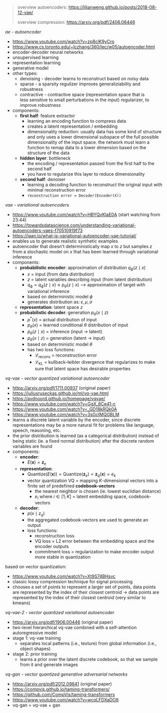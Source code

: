 > overview autoencoders: https://lilianweng.github.io/posts/2018-08-12-vae/
> 
> overview compression: https://arxiv.org/pdf/2406.06446

*ae - autoencoder*

- https://www.youtube.com/watch?v=zp8clK9yCro
- https://www.cs.toronto.edu/~lczhang/360/lec/w05/autoencoder.html
- encoder-decoder neural networks
- unsupervised learning
- representation learning
- generative model
- other types:
	- denoising - decoder learns to reconstruct based on noisy data
	- sparse - a sparsity regulizer improves generaliziability and robustness
	- contractive - contractive space (representation space that is less sensitive to small perturbations in the input) regularizer, to improve robustness
- components:
	- **first half**: feature extractor
		- learning an encoding function to compress data
		- creates a latent representation / embedding
		- dimensionality reduction: usually data has some kind of structure and only uses a lower dimensional subspace of the full possible dimensionality of the input space. the network must learn a function to remap data to a lower dimension based on the structure of the data
	- **hidden layer**: bottleneck
		- the encoding / representation passed from the first half to the second half
		- you have to regularize this layer to reduce dimensionality
	- **second half**: denoiser
		- learning a decoding function to reconstruct the original input with minimal reconstruction error
		- `reconstruction error = Decoder(Encoder(X))`

*vae - variational autoencoders*

- https://www.youtube.com/watch?v=HBYQvKlaE0A (start watching from 23:44)
- https://towardsdatascience.com/understanding-variational-autoencoders-vaes-f70510919f73
- https://jaan.io/what-is-variational-autoencoder-vae-tutorial/
- enables us to generate realistic synthetic examples
- autoencoder that doesn't deterministically map $x$ to $z$ but samples $z$ from a stochastic model on $x$ that has been learned through variational inference
- components:
	- **probabilistic encoder**: approximation of distribution $q_\phi(z \mid x)$
		- $x$ = input (from data distribution)
		- $z$ = latent variables describing input (from latent distribution)
		- $q_\phi = q_\phi(z \mid x) \approx p_\theta (z \mid x)$ ⟶ approximation of target with variational inference
		- based on deterministic model $\phi$
		- generates distribution as: $\epsilon, \mu, \sigma$
	- **representation**: latent space $z$
	- **probabilistic decoder**: generation $p_\theta(x \mid z)$
		- $p^*(x)$ = actual distribution of input
		- $p_\theta(x)$ = learned conditional $\theta$ distribution of input
		- $p_\theta(z \mid x)$ = inference (input → latent)
		- $p_\theta(x \mid z)$ = generation (latent → input)
		- based on deterministic model $\theta$
		- has two loss functions:
			- $\mathcal{L}_{\text{recons}}$ = reconstruction error
			- $\mathcal{L}_{\text{KL}}$ = kullback–leibler divergence that regularizes to make sure that latent space has desirable properties

*vq-vae - vector quantized variational autoencoder*

- https://arxiv.org/pdf/1711.00937 (original paper)
- https://juliusruseckas.github.io/ml/vq-vae.html
- https://avdnoord.github.io/homepage/vqvae/
- https://www.youtube.com/watch?v=GgX_6Ce41-c
- https://www.youtube.com/watch?v=_GD18kRQk0A
- https://www.youtube.com/watch?v=3sGcIMQGBLM
- learns a discrete latent variable by the encoder, since discrete representations may be a more natural fit for problems like language, speech, reasoning, etc.
- the prior distribution is learned (as a categorical distribution) instead of being static (ie. a fixed normal distribution) after the discrete random variables are found
- components:
	- **encoder**:
		- $E(\mathbf x) = \mathbf z_e$
	- **representation**:
		- $\text{Quantize}(E(\mathbf x)) = \text{Quantize}(\mathbf z_e) = \mathbf{z}_q(\mathbf x) = e_k$
		- vector quantization VQ = mapping $K$-dimensional vectors into a finite set of predefined **codebook-vectors**
			- the nearest neighbor is chosen (ie. lowest euclidian distance)
			- $e_i$ where $i \in [1;K]$ = latent embedding space, codebook-vectors
	- **decoder**:
		- $p(x \mid z_q)$
		- the aggregated codebook-vectors are used to generate an output
		- loss functions:
			- reconstruction loss
			- VQ loss = L2 error between the embedding space and the encoder outputs
			- commitment loss = regularization to make encoder output more stable in quantization

based on vector quantization:

- https://www.youtube.com/watch?v=Xt9S74BHsvc
- classic lossy compression technique for signal processing
- chooses a set of points to represent a larger set of points, data points are represented by the index of their closest centroid → data points are represented by the index of their closest centroid (very similar to kmeans)

*vq-vae-2 - vector quantized variational autoencoder*

- https://arxiv.org/pdf/1906.00446 (original paper)
- two-level hierarchical vq-vae combined with a self-attention autoregressive model
- stage 1: vq-vae training
	- separates local patterns (i.e., texture) from global information (i.e., object shapes)
- stage 2: prior training
	- learns a prior over the latent discrete codebook, so that we sample from it and generate images

*vq-gan - vector quantized generative adversarial networks*

- https://arxiv.org/pdf/2012.09841 (original paper)
- https://compvis.github.io/taming-transformers/
- https://github.com/CompVis/taming-transformers
- https://www.youtube.com/watch?v=wcqLFDXaDO8
- vq-gan = vq-vae + gan
